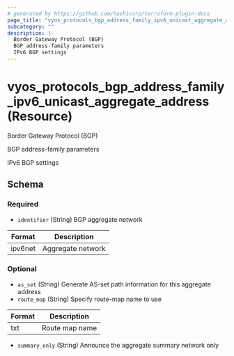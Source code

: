 ```yaml
---
# generated by https://github.com/hashicorp/terraform-plugin-docs
page_title: "vyos_protocols_bgp_address_family_ipv6_unicast_aggregate_address Resource - vyos"
subcategory: ""
description: |-
  Border Gateway Protocol (BGP)
  BGP address-family parameters
  IPv6 BGP settings
---
```


# vyos_protocols_bgp_address_family_ipv6_unicast_aggregate_address (Resource)

Border Gateway Protocol (BGP)

BGP address-family parameters

IPv6 BGP settings



<!-- schema generated by tfplugindocs -->
## Schema

### Required

- `identifier` (String) BGP aggregate network

|  Format  |  Description  |
|----------|---------------|
|  ipv6net  |  Aggregate network  |

### Optional

- `as_set` (String) Generate AS-set path information for this aggregate address
- `route_map` (String) Specify route-map name to use

|  Format  |  Description  |
|----------|---------------|
|  txt  |  Route map name  |
- `summary_only` (String) Announce the aggregate summary network only

